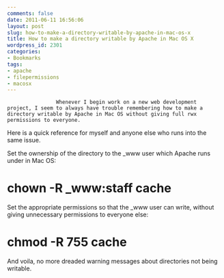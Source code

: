 ```yaml
---
comments: false
date: 2011-06-11 16:56:06
layout: post
slug: how-to-make-a-directory-writable-by-apache-in-mac-os-x
title: How to make a directory writable by Apache in Mac OS X
wordpress_id: 2301
categories:
- Bookmarks
tags:
- apache
- filepermissions
- macosx
---
```



                
                    Whenever I begin work on a new web development project, I seem to always have trouble remembering how to make a directory writable by Apache in Mac OS without giving full rwx permissions to everyone.

Here is a quick reference for myself and anyone else who runs into the same issue.

Set the ownership of the directory to the _www user which Apache runs under in Mac OS:

# chown -R _www:staff cache

Set the appropriate permissions so that the _www user can write, without giving unnecessary permissions to everyone else:

# chmod -R 755 cache

And voila, no more dreaded warning messages about directories not being writable.
                
            
